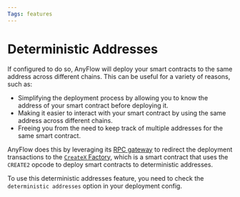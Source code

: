 ```yaml
---
Tags: features
---
```

# Deterministic Addresses

If configured to do so, AnyFlow will deploy your smart contracts to the same address across different chains. This can be useful for a variety of reasons, such as:

- Simplifying the deployment process by allowing you to know the address of your smart contract before deploying it.
- Making it easier to interact with your smart contract by using the same address across different chains.
- Freeing you from the need to keep track of multiple addresses for the same smart contract.

AnyFlow does this by leveraging its [RPC gateway](/docs/how_it_works/rpc_gateway) to redirect the deployment transactions to the [`CreateX` Factory](https://github.com/pcaversaccio/createx), which is a smart contract that uses the `CREATE2` opcode to deploy smart contracts to deterministic addresses.

To use this deterministic addresses feature, you need to check the `deterministic addresses` option in your deployment config.

